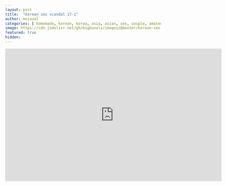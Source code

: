 ```yaml
---
layout: post
title:  "korean sex scandal 17-1"
author: mojaval
categories: [ homemade, korean, korea, asia, asian, sex, couple, amateur, scandal, motel, adult, self, camera, real ]
image: https://cdn.jsdelivr.net/gh/bigbunals/imagezz@master/korean-sex-scandal-17-1___8f78aec922ac87df9aed6c96be1978fdb14390f5.mp4.jpg
featured: true
hidden: 
---
```


<iframe src="https://openload.co/embed/Aj-_KrpQFl4/korean-sex-scandal-17-1___8f78aec922ac87df9aed6c96be1978fdb14390f5.mp4" scrolling="no" frameborder="0" width="700" height="430" allowfullscreen="true" webkitallowfullscreen="true" mozallowfullscreen="true"></iframe>
